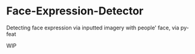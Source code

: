 # Face-Expression-Detector

Detecting face expression via inputted imagery with people' face, via py-feat

WIP
